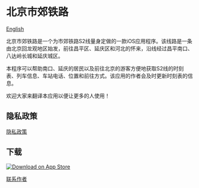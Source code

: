 # 北京市郊铁路

[English](/README.md)

北京市郊铁路是一个为市郊铁路S2线量身定做的一款iOS应用程序。该线路是一条由北京回龙观地区始发，前往昌平区、延庆区和河北的怀来，沿线经过昌平南口、八达岭长城和延庆城区。

本程序可以帮助南口、延庆的居民以及前往北京的游客方便地获取S2线的时刻表、列车信息、车站电话、位置和前往方式。该应用的作者会及时更新时刻表的信息。

欢迎大家来翻译本应用以便让更多的人使用！

## 隐私政策

[隐私政策](privacy_zh_cn.md)

## 下载

[![Download on App Store](https://developer.apple.com/app-store/marketing/guidelines/images/badge-download-on-the-app-store.svg)](https://itunes.apple.com/cn/app/北京市郊铁路/id1438805050?l=zh&ls=1&mt=8)

[联系作者](mailto:weirandu@gmail.com)
